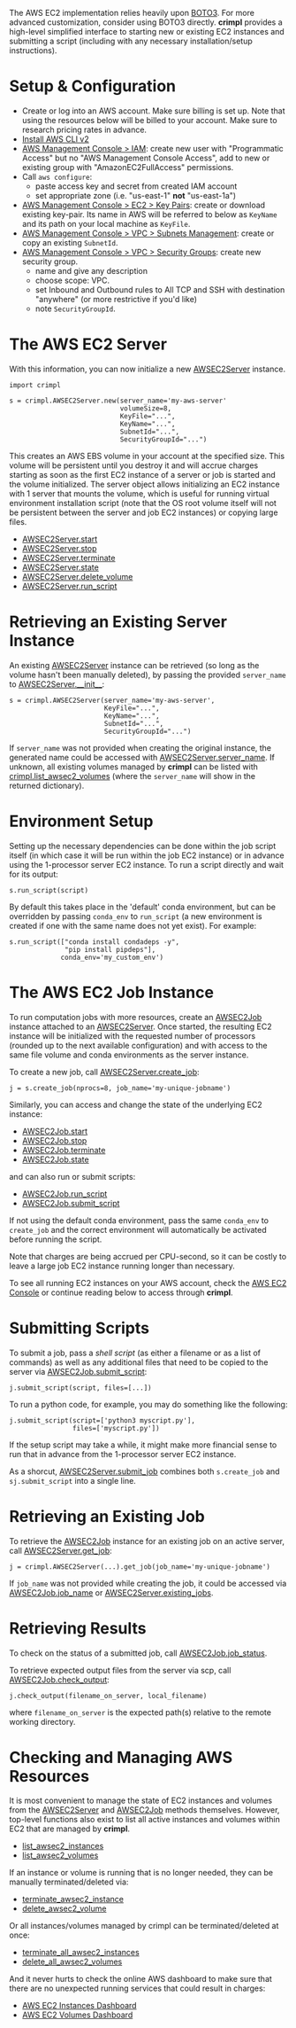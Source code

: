 The AWS EC2 implementation relies heavily upon [BOTO3](https://boto3.readthedocs.io/).  For more advanced customization, consider using BOTO3 directly.  **crimpl** provides a high-level simplified interface to starting new or existing EC2 instances and submitting a script (including with any necessary installation/setup instructions).

# Setup & Configuration

* Create or log into an AWS account.  Make sure billing is set up.  Note that using the resources below will be billed to your account.  Make sure to research pricing rates in advance.
* [Install AWS CLI v2](https://docs.aws.amazon.com/cli/latest/userguide/cli-chap-install.html)
* [AWS Management Console > IAM](https://console.aws.amazon.com/iam/home#/users): create new user with "Programmatic Access" but no "AWS Management Console Access", add to new or existing group with "AmazonEC2FullAccess" permissions.
* Call `aws configure`:
  * paste access key and secret from created IAM account
  * set appropriate zone (i.e. "us-east-1" **not** "us-east-1a")
* [AWS Management Console > EC2 > Key Pairs](https://console.aws.amazon.com/ec2/v2/home#KeyPairs:): create or download existing key-pair.  Its name in AWS will be referred to below as `KeyName` and its path on your local machine as `KeyFile`.
* [AWS Management Console > VPC > Subnets Management](https://console.aws.amazon.com/vpc/home#subnets:): create or copy an existing `SubnetId`.
* [AWS Management Console > VPC > Security Groups](https://console.aws.amazon.com/vpc/home#securityGroups:): create new security group.
  * name and give any description
  * choose scope: VPC.
  * set Inbound and Outbound rules to All TCP and SSH with destination "anywhere" (or more restrictive if you'd like)
  * note `SecurityGroupId`.

# The AWS EC2 Server

With this information, you can now initialize a new [AWSEC2Server](./api/AWSEC2Server.md) instance.

```
import crimpl

s = crimpl.AWSEC2Server.new(server_name='my-aws-server'
                            volumeSize=8,
                            KeyFile="...",
                            KeyName="...",
                            SubnetId="...",
                            SecurityGroupId="...")

```

This creates an AWS EBS volume in your account at the specified size.  This volume will be persistent until you destroy it and will accrue charges starting as soon as the first EC2 instance of a server or job is started and the volume initialized.  The server object allows initializing an EC2 instance with 1 server that mounts the volume, which is useful for running virtual environment installation script (note that the OS root volume itself will not be persistent between the server and job EC2 instances) or copying large files.

* [AWSEC2Server.start](./api/AWSEC2Server.start.md)
* [AWSEC2Server.stop](./api/AWSEC2Server.stop.md)
* [AWSEC2Server.terminate](./api/AWSEC2Server.terminate.md)
* [AWSEC2Server.state](./api/AWSEC2Server.state.md)
* [AWSEC2Server.delete_volume](./api/AWSEC2Server.delete_volume.md)
* [AWSEC2Server.run_script](./api/AWSEC2Server.run_script.md)

# Retrieving an Existing Server Instance

An existing [AWSEC2Server](./api/AWSEC2Server.md) instance can be retrieved (so long as the volume hasn't been manually deleted), by passing the provided `server_name` to [AWSEC2Server.\_\_init\_\_](./api/AWSEC2Server.__init__.md):

```
s = crimpl.AWSEC2Server(server_name='my-aws-server',
                        KeyFile="...",
                        KeyName="...",
                        SubnetId="...",
                        SecurityGroupId="...")
```

If `server_name` was not provided when creating the original instance, the generated name could be accessed with [AWSEC2Server.server_name](./api/AWSEC2Server.server_name.md).  If unknown, all existing volumes managed by **crimpl** can be listed with [crimpl.list_awsec2_volumes](./api/crimpl.list_awsec2_volumes.md) (where the `server_name` will show in the returned dictionary).

# Environment Setup

Setting up the necessary dependencies can be done within the job script itself (in which case it will be run within the job EC2 instance) or in advance using the 1-processor server EC2 instance.  To run a script directly and wait for its output:

```
s.run_script(script)
```

By default this takes place in the 'default' conda environment, but can be overridden by passing `conda_env` to `run_script` (a new environment is created if one with the same name does not yet exist).  For example:

```
s.run_script(["conda install condadeps -y",
              "pip install pipdeps"],
             conda_env='my_custom_env')
```

# The AWS EC2 Job Instance

To run computation jobs with more resources, create an [AWSEC2Job](./api/AWSEC2Job.md) instance attached to an [AWSEC2Server](./api/AWSEC2Server.md).  Once started, the resulting EC2 instance will be initialized with the requested number of processors (rounded up to the next available configuration) and with access to the same file volume and conda environments as the server instance.

To create a new job, call [AWSEC2Server.create_job](./api/AWSEC2Server.create_job.md):

```
j = s.create_job(nprocs=8, job_name='my-unique-jobname')
```

Similarly, you can access and change the state of the underlying EC2 instance:

* [AWSEC2Job.start](./api/AWSEC2Job.start.md)
* [AWSEC2Job.stop](./api/AWSEC2Job.stop.md)
* [AWSEC2Job.terminate](./api/AWSEC2Job.terminate.md)
* [AWSEC2Job.state](./api/AWSEC2Job.state.md)

and can also run or submit scripts:

* [AWSEC2Job.run_script](./api/AWSEC2Job.run_script.md)
* [AWSEC2Job.submit_script](./api/AWSEC2Job.submit_script.md)

If not using the default conda environment, pass the same `conda_env` to `create_job` and the correct environment will automatically be activated before running the script.

Note that charges are being accrued per CPU-second, so it can be costly to leave a large job EC2 instance running longer than necessary.

To see all running EC2 instances on your AWS account, check the [AWS EC2 Console](https://console.aws.amazon.com/ec2/v2/home#Instances:) or continue reading below to access through **crimpl**.

# Submitting Scripts

To submit a job, pass a _shell script_ (as either a filename or as a list of commands) as well as any additional files that need to be copied to the server via [AWSEC2Job.submit_script](./api/AWSEC2Job.submit_script.md):

```
j.submit_script(script, files=[...])
```

To run a python code, for example, you may do something like the following:

```
j.submit_script(script=['python3 myscript.py'],
                files=['myscript.py'])
```


If the setup script may take a while, it might make more financial sense to run that in advance from the 1-processor server EC2 instance.

As a shorcut, [AWSEC2Server.submit_job](./api/AWSEC2Server.submit_job.md) combines both `s.create_job` and `sj.submit_script` into a single line.

# Retrieving an Existing Job

To retrieve the [AWSEC2Job](./api/AWSEC2Job.md) instance for an existing job on an active server, call [AWSEC2Server.get_job](./api/AWSEC2Server.get_job.md):

```
j = crimpl.AWSEC2Server(...).get_job(job_name='my-unique-jobname')
```

If `job_name` was not provided while creating the job, it could be accessed via [AWSEC2Job.job_name](./api/AWSEC2Job.job_name.md) or [AWSEC2Server.existing_jobs](./api/AWSEC2Server.existing_jobs.md).

# Retrieving Results

To check on the status of a submitted job, call [AWSEC2Job.job_status](./api/AWSEC2Job.job_status.md).

To retrieve expected output files from the server via scp, call [AWSEC2Job.check_output](./api/AWSEC2Job.check_output.md):

```
j.check_output(filename_on_server, local_filename)
```
where `filename_on_server` is the expected path(s) relative to the remote working directory.


# Checking and Managing AWS Resources

It is most convenient to manage the state of EC2 instances and volumes from the [AWSEC2Server](./api/AWSEC2Server.md) and [AWSEC2Job](./api/AWSEC2Job.md) methods themselves.  However, top-level functions also exist to list all active instances and volumes within EC2 that are managed by **crimpl**.

* [list_awsec2_instances](./api/crimpl.list_awsec2_instances.md)
* [list_awsec2_volumes](./api/crimpl.list_awsec2_volumes.md)

If an instance or volume is running that is no longer needed, they can be manually terminated/deleted via:

* [terminate_awsec2_instance](./api/crimpl.terminate_awsec2_instance.md)
* [delete_awsec2_volume](./api/crimpl.delete_awsec2_volume.md)

Or all instances/volumes managed by crimpl can be terminated/deleted at once:

* [terminate_all_awsec2_instances](./api/crimpl.terminate_all_awsec2_instances.md)
* [delete_all_awsec2_volumes](./api/crimpl.delete_all_awsec2_volumes.md)

And it never hurts to check the online AWS dashboard to make sure that there are no unexpected running services that could result in charges:

* [AWS EC2 Instances Dashboard](https://console.aws.amazon.com/ec2/v2/home#Instances:)
* [AWS EC2 Volumes Dashboard](https://console.aws.amazon.com/ec2/v2/home#Volumes:sort=desc:createTime)
